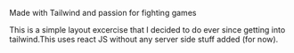 Made with Tailwind and passion for fighting games

This is a simple layout excercise that I decided to do ever since getting into tailwind.This uses react JS without any server side stuff added (for now).

